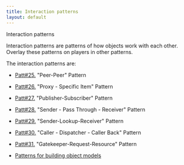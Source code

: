 ```yaml
---
title: Interaction patterns
layout: default
---
```




Interaction patterns

Interaction patterns are patterns of how objects work with each other. Overlay
these patterns on players in other patterns.

The interaction patterns are:
*  [Patt#25.](/25-peer-peer-pattern-interaction-patterns) &quot;Peer-Peer&quot; Pattern


*  [Patt#26.](/26-proxy-specific-item-pattern-interaction-patterns) &quot;Proxy - Specific Item&quot; Pattern


*  [Patt#27.](/27-publisher-subscriber-pattern-interaction-patterns) &quot;Publisher-Subscriber&quot; Pattern


*  [Patt#28.](/28-sender-pass-through-receiver-pattern-interaction-patterns) &quot;Sender - Pass Through - Receiver&quot;
Pattern


*  [Patt#29.](/29-sender-lookup-receiver-pattern-interaction-patterns) &quot;Sender-Lookup-Receiver&quot; Pattern


*  [Patt#30.](/30-caller-dispatcher-caller-back-pattern-interaction-patterns) &quot;Caller - Dispatcher - Caller
Back&quot; Pattern


*  [Patt#31.](/31-gatekeeper-request-resource-pattern-device-patterns) &quot;Gatekeeper-Request-Resource&quot;
Pattern


*  [Patterns for building object models](/patterns-for-building-object-models) 

